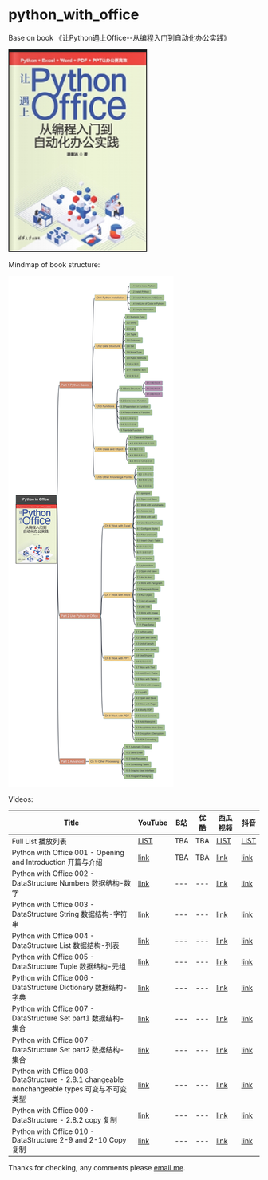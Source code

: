 # python_with_office

Base on book 《让Python遇上Office--从编程入门到自动化办公实践》

![book cover](/img/book_cover_python-with-office.png)

Mindmap of book structure:

![bookstructure](img/Python_in_Office.jpg)

Videos:

| Title | YouTube| B站 | 优酷 | 西瓜视频 | 抖音 |
| --- | --- | --- | --- | --- | --- |
| Full List 播放列表 | [LIST](https://www.youtube.com/playlist?list=PL6DEHvciXKeV6tgqhNG9tS9_tWktoocvA) | TBA | TBA | [LIST](https://www.ixigua.com/7300628369392353855?&&id=7300629068884476455) | [LIST](https://www.douyin.com/collection/7300632545580812323/1) |
| Python with Office 001 - Opening and Introduction 开篇与介绍 | [link](https://youtu.be/rK8JmFKQRAI) | TBA | TBA | [link](https://www.ixigua.com/7300629068884476455?logTag=ca2a4b6b77c35f0285e2) | [link](https://www.douyin.com/video/7300628297170357542) |
| Python with Office 002 - DataStructure Numbers 数据结构-数字 | [link](https://youtu.be/g5BTWAgKYYM) | --- | --- | [link](https://www.ixigua.com/7300744546135048704?logTag=085f92f85b98ecf4f5a3) | [link](https://www.douyin.com/video/7300744305839263002) |
| Python with Office 003 - DataStructure String 数据结构-字符串 | [link](https://youtu.be/P11qd5hfI1c) | --- | --- | [link](https://www.ixigua.com/7300747003816837647?logTag=ebc0dd1628bc538605f0) | [link](https://www.douyin.com/video/7300746752020335899) |
| Python with Office 004 - DataStructure List 数据结构-列表 | [link](https://youtu.be/_h54IpY4jYw) | --- | --- | [link](https://www.ixigua.com/7300767759909487119?logTag=ccac9756a24ea4dfc180) | [link](https://www.douyin.com/video/7300767709959081279) |
| Python with Office 005 - DataStructure Tuple 数据结构-元组 | [link](https://youtu.be/0Sb3I7gwPeg) | --- | --- | [link](https://www.ixigua.com/7300952054544597542?logTag=2ba5d4857dd7ac2e444b) | [link](https://www.douyin.com/video/7300951913833434379) |
| Python with Office 006 - DataStructure Dictionary 数据结构-字典 | [link](https://youtu.be/HUREJeknCpE) | --- | --- | [link](https://www.ixigua.com/7301145648093626891?logTag=b5ea97b3e488d0df4a1f) | [link](https://www.douyin.com/video/7301145577998306571) |
| Python with Office 007 - DataStructure Set part1 数据结构-集合 | [link](https://youtu.be/hUqhb5CI0Z8) | --- | --- | [link](https://www.ixigua.com/7301491344604987941?logTag=4d3c1a648ef224d5f585) | [link](https://www.douyin.com/video/7301491124869401883) |
| Python with Office 007 - DataStructure Set part2 数据结构-集合 | [link](https://youtu.be/6jthB_oJ678) | --- | --- | [link](https://www.ixigua.com/7301501194361864742?logTag=1cd4fe0d8069e3970b87) | [link](https://www.douyin.com/video/7301501007136034098) |
| Python with Office 008 - DataStructure - 2.8.1 changeable nonchangeable types 可变与不可变类型 | [link](https://youtu.be/PAuwurglHt4) | --- | --- | [link](https://www.ixigua.com/7301849708115264063?logTag=815bb05b445f677e1b04) | [link](https://www.douyin.com/video/7301849543748898067) |
| Python with Office 009 - DataStructure - 2.8.2 copy 复制 | [link](https://youtu.be/DayYyIgL-Yg) | --- | --- | [link](https://www.ixigua.com/7302079030088434216?logTag=896f5b4ec7520fc6de63) | [link](https://www.douyin.com/video/7302078819177876748) |
| Python with Office 010 - DataStructure 2-9 and 2-10 Copy 复制 | [link](https://youtu.be/p78gQ63WRyU) | --- | --- | [link](https://www.ixigua.com/7302234775589716507?logTag=d9b7f6069c8108ccdd4e) | [link](https://www.douyin.com/video/7302234629153541427) |


Thanks for checking, any comments please [email me](mailto:xiaoqizhao@outlook.com).
